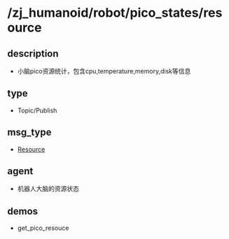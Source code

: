 # /zj_humanoid/robot/pico_states/resource

## description
- 小脑pico资源统计，包含cpu,temperature,memory,disk等信息

## type
- Topic/Publish

## msg_type
- [Resource](../../../../../zj_humanoid_types.md#Resource)

## agent
- 机器人大脑的资源状态

## demos
- get_pico_resouce


